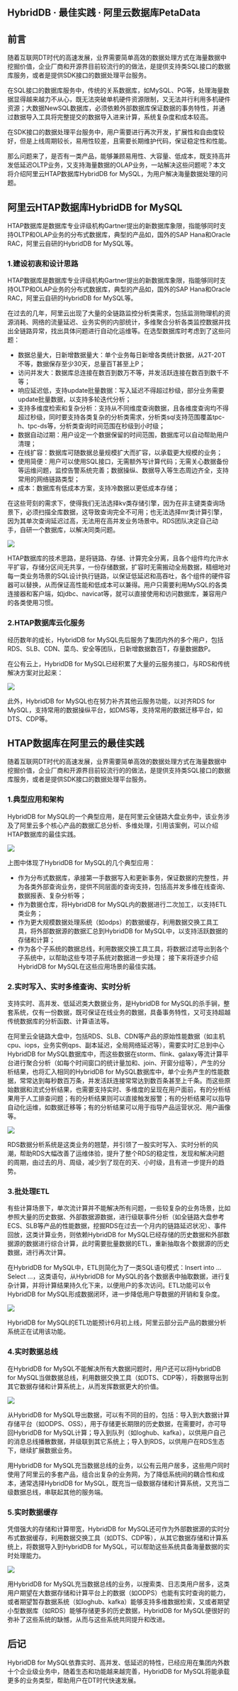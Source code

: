 ## HybridDB · 最佳实践 · 阿里云数据库PetaData


    
## 前言

随着互联网DT时代的高速发展，业界需要简单高效的数据处理方式在海量数据中挖掘价值，企业厂商和开源界目前较流行的的做法，是提供支持类SQL接口的数据库服务，或者是提供SDK接口的数据处理平台服务。  


在SQL接口的数据库服务中，传统的关系数据库，如MySQL、PG等，处理海量数据显得越来越力不从心，既无法突破单机硬件资源限制，又无法并行利用多机硬件资源；大数据NewSQL数据库，必须依赖外部数据库保证数据的事务特性，并通过数据导入工具将完整提交的数据导入进来计算，系统复杂度和成本较高。  


在SDK接口的数据处理平台服务中，用户需要进行再次开发，扩展性和自由度较好，但是上线周期较长，易用性较差，且需要长期维护代码，保证稳定性和性能。  


那么问题来了，是否有一类产品，能够兼顾易用性、大容量、低成本，既支持高并发低延迟OLTP业务，又支持海量数据的OLAP业务，一站解决这些问题呢？本文将介绍阿里云HTAP数据库HybridDB for MySQL，为用户解决海量数据处理的问题。  

## 阿里云HTAP数据库HybridDB for MySQL

HTAP数据库是数据库专业评级机构Gartner提出的新数据库象限，指能够同时支持OLTP和OLAP业务的分布式数据库，典型的产品如，国外的SAP Hana和Oracle RAC，阿里云自研的HybridDB for MySQL等。  

### 1.建设初衷和设计思路

HTAP数据库是数据库专业评级机构Gartner提出的新数据库象限，指能够同时支持OLTP和OLAP业务的分布式数据库，典型的产品如，国外的SAP Hana和Oracle RAC，阿里云自研的HybridDB for MySQL等。  


在过去的几年，阿里云出现了大量的全链路监控分析类需求，包括监测物理机的资源消耗、网络的流量延迟、业务实例的内部统计，多维聚合分析各类监控数据并找出全链路异常，找出具体问题进行自动化运维等。在选型数据库时考虑到了这些问题：  


* 数据总量大，日新增数据量大：单个业务每日新增各类统计数据，从2T-20T不等，数据保存至少30天，总量百T甚至上P；
* 访问并发大：数据库总连接在数百到数万不等，并发活跃连接在数百到数千不等；
* 响应延迟低，支持update批量数据：写入延迟不得超过秒级，部分业务需要update批量数据，以支持多轮迭代分析；
* 支持多维度检索和复杂分析：支持从不同维度查询数据，且各维度查询均不得超过秒级，同时要支持各类复杂的分析类需求，分析类sql支持范围覆盖tpc-h、tpc-ds等，分析类查询时间范围在秒级到小时级；
* 数据自动过期：用户设定一个数据保留的时间范围，数据库可以自动帮助用户清理；
* 在线扩容：数据库可随数据总量规模扩大而扩容，以承载更大规模的业务；
* 使用简便：用户可以使用SQL接口，无需额外写计算代码；无需关心数据备份等运维问题，监控告警系统完善；数据操纵、数据导入等生态周边齐全，支持常用的网络链路类型；
* 成本：数据库有低成本方案，支持冷数据以更低成本存储；



在这些苛刻的需求下，使得我们无法选择kv类存储引擎，因为在非主键类查询场景下，必须扫描全库数据，这导致查询完全不可用；也无法选择mr类计算引擎，因为其单次查询延迟过高，无法用在高并发业务场景中。RDS团队决定自己动手，自研一个数据库，以解决同类问题。

![][0]

HTAP数据库的技术思路，是将链路、存储、计算完全分离，且各个组件均允许水平扩容，存储分区间无共享，一份存储数据，扩容时无需搬动全局数据，精细地对每一类业务场景的SQL设计执行链路，以保证低延迟和高吞吐，各个组件的硬件容器可以替换，从而保证高性能和低成本可以兼得。用户只需要利用MySQL的各类连接器和客户端，如jdbc、navicat等，就可以直接使用和访问数据库，兼容用户的各类使用习惯。  

### 2.HTAP数据库云化服务

经历数年的成长，HybridDB for MySQL先后服务了集团内外的多个用户，包括RDS、SLB、CDN、菜鸟、安全等团队，日新增数据数百T，存量数据数P。  


在公有云上，HybridDB for MySQL已经积累了大量的云服务接口，与RDS和传统解决方案对比起来：

![][1]  


此外，HybridDB for MySQL也在努力补齐其他云服务功能，以对齐RDS for MySQL，支持常用的数据操纵平台，如DMS等，支持常用的数据迁移平台，如DTS、CDP等。  

## HTAP数据库在阿里云的最佳实践

随着互联网DT时代的高速发展，业界需要简单高效的数据处理方式在海量数据中挖掘价值，企业厂商和开源界目前较流行的的做法，是提供支持类SQL接口的数据库服务，或者是提供SDK接口的数据处理平台服务。  

### 1.典型应用和架构

HybridDB for MySQL的一个典型应用，是在阿里云全链路大盘业务中，该业务涉及了阿里云多个核心产品的数据汇总分析、多维处理，引用该案例，可以介绍HTAP数据库的最佳实践。

![][2]  


上图中体现了HybridDB for MySQL的几个典型应用：  


* 作为分布式数据库，承接第一手数据写入和更新事务，保证数据的完整性，并为各类外部查询业务，提供不同层面的查询支持，包括高并发多维在线查询、数据报表、复杂分析等；
* 作为数据仓库，将HybridDB for MySQL内的数据进行二次加工，以支持ETL类业务；
* 作为更大规模数据处理系统（如odps）的数据缓存，利用数据交换工具工具，将外部数据源的数据汇总到HybridDB for MySQL中，以支持活跃数据的存储和计算；
* 作为各个子系统的数据总线，利用数据交换工具工具，将数据过滤导出到各个子系统中，以帮助这些专项子系统对数据进一步处理；
接下来将逐步介绍HybridDB for MySQL在这些应用场景的最佳实践。


### 2.实时写入、实时多维查询、实时分析

支持实时、高并发、低延迟类大数据业务，是HybridDB for MySQL的杀手锏，整套系统，仅有一份数据，既可保证在线业务的数据，具备事务特性，又可支持超越传统数据库的分析函数、计算语法等。  


在阿里云全链路大盘中，包括RDS、SLB、CDN等产品的原始性能数据（如主机cpu、iops，业务实例qps、副本延迟，全局网络延迟等），需要实时汇总到中心HybridDB for MySQL数据库中，而这些数据在storm、flink、galaxy等流计算平台进行聚合分析（如每个时间窗口的统计量加和、join、开窗分组等），产生的分析结果，也将汇入相同的HybridDB for MySQL数据库中，单个业务产生的性能数据，常常达到每秒数百万条，并发活跃连接常常达到数百条甚至上千条。而这些原始数据和流式分析结果，也需要支持实时、多维度的呈现在用户面前，有的分析结果用于人工排查问题；有的分析结果则可以直接触发报警；有的分析结果可以指导自动化运维，如数据迁移等；有的分析结果可以用于指导产品运营状况、用户画像等。

![][3]  


RDS数据分析系统是这类业务的翘楚，并引领了一股实时写入、实时分析的风潮，帮助RDS大幅改善了运维体验，提升了整个RDS的稳定性，发现和解决问题的周期，由过去的月、周级，减少到了现在的天、小时级，且有进一步提升的趋势。  

### 3.批处理ETL

有些计算场景下，单次流计算并不能解决所有问题，一些较复杂的业务场景，比如参照大量的历史数据、外部数据源数据，进行级联事件分析（如全链路大盘参考ECS、SLB等产品的性能数据，挖掘RDS在过去一个月内的链路延迟状况）、事件回放，这类计算业务，则依赖HybridDB for MySQL已经存储的历史数据和外部数据源的数据进行综合计算，此时需要批量数据的ETL，重新抽取各个数据源的历史数据，进行再次计算。  


在HybridDB for MySQL中，ETL则简化为了一类SQL语句模式：Insert into … Select …，这类语句，从HybridDB for MySQL的各个数据表中抽取数据，进行复杂计算，并将计算结果持久化下来，以便用户的多次访问。ETL功能可以令HybridDB for MySQL形成数据闭环，进一步降低用户导数据的开销和复杂度。

![][4]  


HybridDB for MySQL的ETL功能预计6月初上线，阿里云部分云产品的数据分析系统正在试用该功能。  

### 4.实时数据总线

在HybridDB for MySQL不能解决所有大数据问题时，用户还可以将HybridDB for MySQL当做数据总线，利用数据交换工具（如DTS、CDP等），将数据导出到其它数据存储和计算系统上，从而发挥数据更大的价值。

![][5]  


从HybridDB for MySQL导出数据，可以有不同的目的，包括：导入到大数据计算存储平台（如ODPS、OSS），用于存储更长期限的历史数据，在需要时，亦可导回HybridDB for MySQL计算；导入到队列（如loghub、kafka），以供用户自己的消息总线播散数据，并级联到其它系统上；导入到RDS，以供用户在RDS生态下，继续扩展数据业务。  


用HybridDB for MySQL充当数据总线的业务，以公有云用户居多，这些用户同时使用了阿里云的多套产品，组合出复杂的业务网，为了降低系统间的耦合性和成本，通常选择HybridDB for MySQL，既充当一级数据存储和计算系统，又充当二级数据总线，串联起其他的服务端。  

### 5.实时数据缓存

凭借强大的存储和计算带宽，HybridDB for MySQL还可作为外部数据源的实时分布式数据缓存，利用数据交换工具（如DTS、CDP等），从其它数据存储和计算系统上，将数据导入到HybridDB for MySQL，可以帮助这些系统具备海量数据的实时处理能力。

![][6]  


用HybridDB for MySQL充当数据总线的业务，以搜索类、日志类用户居多，这类用户期望在大数据存储和计算平台上的数据（如ODPS）也能有实时查询的能力，或者期望暂存数据系统（如loghub、kafka）能够支持多维数据检索，又或者期望小型数据库（如RDS）能够存储更多的历史数据，HybridDB for MySQL便很好的弥补了这些系统的缺憾，从而与这些系统共同提升和改进。  

## 后记

HybridDB for MySQL依靠实时、高并发、低延迟的特性，已经应用在集团内外数十个企业级业务中，随着生态和功能越来越完善，HybridDB for MySQL将能承载更多的业务类型，帮助用户在DT时代快速发展。  


[0]: http://ata2-img.cn-hangzhou.img-pub.aliyun-inc.com/d2aa1df34141e82b19886ee3ee5823c3.jpg
[1]: http://ata2-img.cn-hangzhou.img-pub.aliyun-inc.com/7880726156c8381cdc6cffea291337ab.png
[2]: http://ata2-img.cn-hangzhou.img-pub.aliyun-inc.com/1662e42961dbe3c1e200149ffb3af6ef.jpg
[3]: http://ata2-img.cn-hangzhou.img-pub.aliyun-inc.com/1e6ff3843b5ce897dcea119608176a00.jpg
[4]: http://ata2-img.cn-hangzhou.img-pub.aliyun-inc.com/5dd132cdc64944d7c04583b4a5b2de55.jpg
[5]: http://ata2-img.cn-hangzhou.img-pub.aliyun-inc.com/b47a538c23e39d52b24dd6dfc648ebd3.jpg
[6]: http://ata2-img.cn-hangzhou.img-pub.aliyun-inc.com/002f0474911aef88524c9dd35c521fd7.jpg